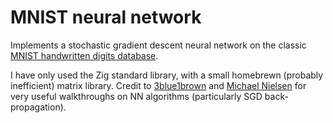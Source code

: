 # MNIST neural network

Implements a stochastic gradient descent neural network on the classic [MNIST handwritten digits database](http://yann.lecun.com/exdb/mnist/).

I have only used the Zig standard library, with a small homebrewn (probably inefficient) matrix library. Credit to [3blue1brown](https://youtube.com/c/3blue1brown) and [Michael Nielsen](http://neuralnetworksanddeeplearning.com/) for very useful walkthroughs on NN algorithms (particularly SGD back-propagation).
